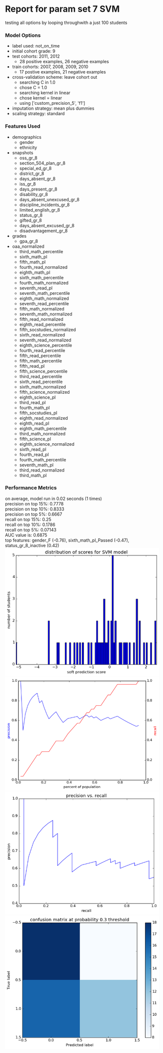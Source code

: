 # Report for param set 7 SVM
testing all options by looping throughwith a just 100 students

### Model Options
* label used: not_on_time
* initial cohort grade: 9
* test cohorts: 2011, 2012
	 * 28 positive examples, 26 negative examples
* train cohorts: 2007, 2008, 2009, 2010
	 * 17 postive examples, 21 negative examples
* cross-validation scheme: leave cohort out
	 * searching C in 1.0
	 * chose C = 1.0
	 * searching kernel in linear
	 * chose kernel = linear
	 * using ['custom_precision_5', 'f1']
* imputation strategy: mean plus dummies
* scaling strategy: standard

### Features Used
* demographics
	 * gender
	 * ethnicity
* snapshots
	 * oss_gr_8
	 * section_504_plan_gr_8
	 * special_ed_gr_8
	 * district_gr_8
	 * days_absent_gr_8
	 * iss_gr_8
	 * days_present_gr_8
	 * disability_gr_8
	 * days_absent_unexcused_gr_8
	 * discipline_incidents_gr_8
	 * limited_english_gr_8
	 * status_gr_8
	 * gifted_gr_8
	 * days_absent_excused_gr_8
	 * disadvantagement_gr_8
* grades
	 * gpa_gr_8
* oaa_normalized
	 * third_math_percentile
	 * sixth_math_pl
	 * fifth_math_pl
	 * fourth_read_normalized
	 * eighth_math_pl
	 * sixth_math_percentile
	 * fourth_math_normalized
	 * seventh_read_pl
	 * seventh_math_percentile
	 * eighth_math_normalized
	 * seventh_read_percentile
	 * fifth_math_normalized
	 * seventh_math_normalized
	 * fifth_read_normalized
	 * eighth_read_percentile
	 * fifth_socstudies_normalized
	 * sixth_read_normalized
	 * seventh_read_normalized
	 * eighth_science_percentile
	 * fourth_read_percentile
	 * fifth_read_percentile
	 * fifth_math_percentile
	 * fifth_read_pl
	 * fifth_science_percentile
	 * third_read_percentile
	 * sixth_read_percentile
	 * sixth_math_normalized
	 * fifth_science_normalized
	 * eighth_science_pl
	 * third_read_pl
	 * fourth_math_pl
	 * fifth_socstudies_pl
	 * eighth_read_normalized
	 * eighth_read_pl
	 * eighth_math_percentile
	 * third_math_normalized
	 * fifth_science_pl
	 * eighth_science_normalized
	 * sixth_read_pl
	 * fourth_read_pl
	 * fourth_math_percentile
	 * seventh_math_pl
	 * third_read_normalized
	 * third_math_pl

### Performance Metrics
on average, model run in 0.02 seconds (1 times) <br/>precision on top 15%: 0.7778 <br/>precision on top 10%: 0.8333 <br/>precision on top 5%: 0.6667 <br/>recall on top 15%: 0.25 <br/>recall on top 10%: 0.1786 <br/>recall on top 5%: 0.07143 <br/>AUC value is: 0.6875 <br/>top features: gender_F (-0.76), sixth_math_pl_Passed (-0.47), status_gr_8_inactive (0.42)
![param_set_7_SVM_score_dist.png](figs/param_set_7_SVM_score_dist.png)
![param_set_7_SVM_precision_recall_at_k.png](figs/param_set_7_SVM_precision_recall_at_k.png)
![param_set_7_SVM_pr_vs_threshold.png](figs/param_set_7_SVM_pr_vs_threshold.png)
![param_set_7_SVM_confusion_mat_0.3.png](figs/param_set_7_SVM_confusion_mat_0.3.png)
